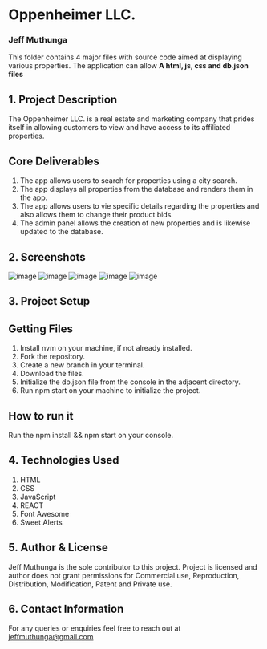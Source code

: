 # Oppenheimer LLC.
### Jeff Muthunga

This folder contains 4 major files with source code aimed at displaying various properties. The application can allow
**A html, js, css and db.json files**
## 1. Project Description
The Oppenheimer LLC. is a real estate and marketing company that prides itself in allowing customers to view and have access to its affiliated properties.
## Core Deliverables
1. The app allows users to search for properties using a city search.
2. The app displays all properties from the database and renders them in the app.
3. The app allows users to vie specific details regarding the properties and also allows them to change their product bids.
4. The admin panel allows the creation of new properties and is likewise updated to the database.  
## 2. Screenshots
![image](https://user-images.githubusercontent.com/118323350/215008458-0a72a8bb-3284-4192-849c-7c494a76c96c.png)
![image](https://user-images.githubusercontent.com/118323350/215008510-3687d10b-e6c3-4161-99fa-a7d67f3191f7.png)
![image](https://user-images.githubusercontent.com/118323350/215008566-c9965325-38f8-4f61-ac1e-9e0db5b7b79c.png)
![image](https://user-images.githubusercontent.com/118323350/215008609-e8f6f568-da5b-4fe6-a18c-65a53f77534c.png)
![image](https://user-images.githubusercontent.com/118323350/215008628-a0244e6e-7d64-4e2e-8525-c39b83080ee8.png)


## 3. Project Setup
## Getting Files
1. Install nvm on your machine, if not already installed.
2. Fork the repository.
3. Create a new branch in your terminal.
4. Download the files.
5. Initialize the db.json file from the console in the adjacent directory.
6. Run npm start on your machine to initialize the project.


## How to run it 
Run the npm install && npm start on your console.
## 4. Technologies Used
1. HTML
2. CSS
3. JavaScript
4. REACT
5. Font Awesome
6. Sweet Alerts

## 5. Author & License
Jeff Muthunga is the sole contributor to this project.
Project is licensed and author does not grant permissions for Commercial use, Reproduction, Distribution, Modification, Patent and Private use. 

## 6. Contact Information
For any queries or enquiries feel free to reach out at jeffmuthunga@gmail.com






